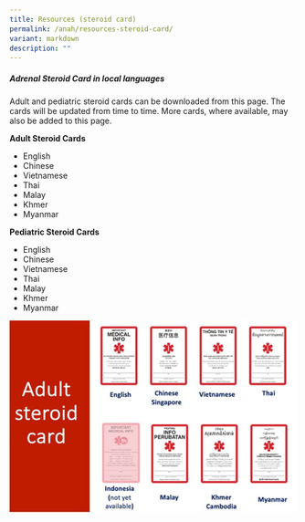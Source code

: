 ```yaml
---
title: Resources (steroid card)
permalink: /anah/resources-steroid-card/
variant: markdown
description: ""
---
```

##### Adrenal Steroid Card in local languages 

Adult and pediatric steroid cards can be downloaded from this page. The cards will be updated from time to time. More cards, where available, may also be added to this page.  

**Adult Steroid Cards**
* English 
* Chinese 
* Vietnamese
* Thai
* Malay
* Khmer 
* Myanmar

**Pediatric Steroid Cards**
* English 
* Chinese 
* Vietnamese
* Thai
* Malay
* Khmer 
* Myanmar

![](/images/ANAH%20ASEAN%20Network%20of%20Adrenal/steroid_card.png)